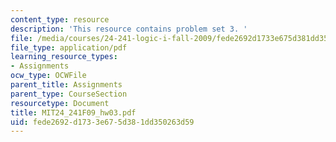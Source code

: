 ```yaml
---
content_type: resource
description: 'This resource contains problem set 3. '
file: /media/courses/24-241-logic-i-fall-2009/fede2692d1733e675d381dd350263d59_MIT24_241F09_hw03.pdf
file_type: application/pdf
learning_resource_types:
- Assignments
ocw_type: OCWFile
parent_title: Assignments
parent_type: CourseSection
resourcetype: Document
title: MIT24_241F09_hw03.pdf
uid: fede2692-d173-3e67-5d38-1dd350263d59
---
```

